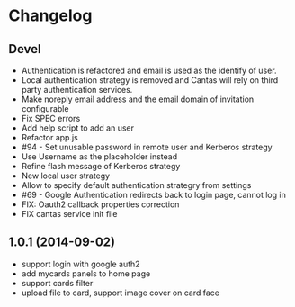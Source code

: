 # Changelog

## Devel

- Authentication is refactored and email is used as the identify of user.
- Local authentication strategy is removed and Cantas will rely on third party
  authentication services.
- Make noreply email address and the email domain of invitation configurable
- Fix SPEC errors
- Add help script to add an user
- Refactor app.js
- #94 - Set unusable password in remote user and Kerberos strategy
- Use Username as the placeholder instead
- Refine flash message of Kerberos strategy
- New local user strategy
- Allow to specify default authentication strategry from settings
- #69 - Google Authentication redirects back to login page, cannot log in
- FIX: Oauth2 callback properties correction
- FIX cantas service init file

## 1.0.1 (2014-09-02)

+ support login with google auth2
+ add mycards panels to home page
+ support cards filter
+ upload file to card, support image cover on card face
